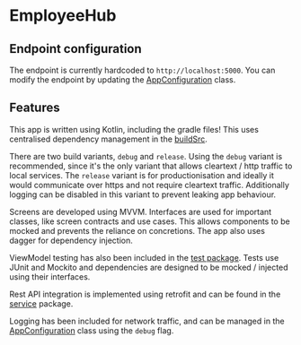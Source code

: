 # EmployeeHub

## Endpoint configuration
The endpoint is currently hardcoded to `http://localhost:5000`.
You can modify the endpoint by updating the [AppConfiguration](app/src/main/java/com/anifichadia/employeehub/shared/AppConfiguration.kt) class.

## Features
This app is written using Kotlin, including the gradle files!
This uses centralised dependency management in the [buildSrc](buildSrc).

There are two build variants, `debug` and `release`.
Using the `debug` variant is recommended, since it's the only variant that allows cleartext / http traffic to local services.
The `release` variant is for productionisation and ideally it would communicate over https and not require cleartext traffic.
Additionally logging can be disabled in this variant to prevent leaking app behaviour.

Screens are developed using MVVM.
Interfaces are used for important classes, like screen contracts and use cases.
This allows components to be mocked and prevents the reliance on concretions.
The app also uses dagger for dependency injection.

ViewModel testing has also been included in the [test package](app/src/test/java/com/anifichadia/employeehub).
Tests use JUnit and Mockito and dependencies are designed to be mocked / injected using their interfaces.

Rest API integration is implemented using retrofit and can be found in the [service](app/src/main/java/com/anifichadia/employeehub/service) package.

Logging has been included for network traffic, and can be managed in the  [AppConfiguration](app/src/main/java/com/anifichadia/employeehub/shared/AppConfiguration.kt) class using the `debug` flag.
